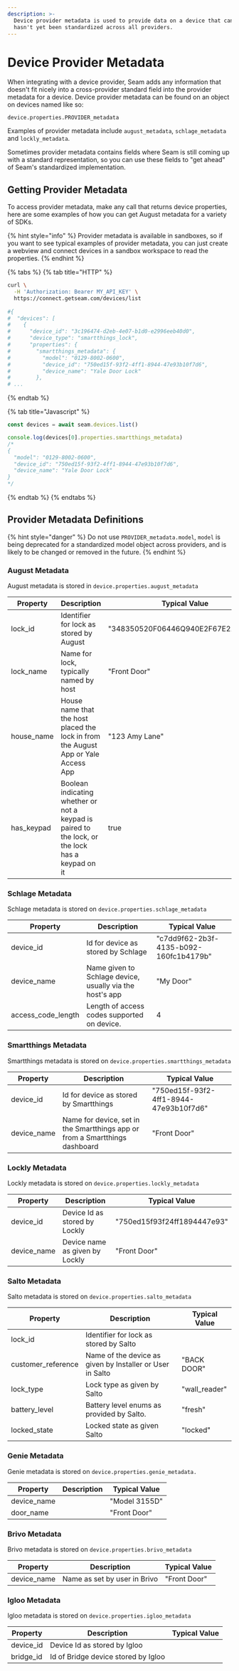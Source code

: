```yaml
---
description: >-
  Device provider metadata is used to provide data on a device that can't be or
  hasn't yet been standardized across all providers.
---
```


# Device Provider Metadata

When integrating with a device provider, Seam adds any information that doesn't fit nicely into a cross-provider standard field into the provider metadata for a device. Device provider metadata can be found on an object on devices named like so:

&#x20;`device.properties.PROVIDER_metadata`

Examples of provider metadata include `august_metadata`, `schlage_metadata` and `lockly_metadata`.

Sometimes provider metadata contains fields where Seam is still coming up with a standard representation, so you can use these fields to "get ahead" of Seam's standardized implementation.

## Getting Provider Metadata

To access provider metadata, make any call that returns device properties, here are some examples of how you can get August metadata for a variety of SDKs.

{% hint style="info" %}
Provider metadata is available in sandboxes, so if you want to see typical examples of provider metadata, you can just create a webview and connect devices in a sandbox workspace to read the properties.
{% endhint %}

{% tabs %}
{% tab title="HTTP" %}
```bash
curl \
  -H 'Authorization: Bearer MY_API_KEY' \
  https://connect.getseam.com/devices/list
  
#{
#  "devices": [
#    {
#      "device_id": "3c196474-d2eb-4e07-b1d0-e2996eeb40d0",
#      "device_type": "smartthings_lock",
#      "properties": {
#        "smartthings_metadata": {
#          "model": "0129-8002-0600",
#          "device_id": "750ed15f-93f2-4ff1-8944-47e93b10f7d6",
#          "device_name": "Yale Door Lock"
#        },
# ...
```
{% endtab %}

{% tab title="Javascript" %}
```javascript
const devices = await seam.devices.list()

console.log(devices[0].properties.smartthings_metadata)
/*
{
  "model": "0129-8002-0600",
  "device_id": "750ed15f-93f2-4ff1-8944-47e93b10f7d6",
  "device_name": "Yale Door Lock"
}
*/
```
{% endtab %}
{% endtabs %}

## Provider Metadata Definitions

{% hint style="danger" %}
Do not use `PROVIDER_metadata.model`, `model` is being deprecated for a standardized model object across providers, and is likely to be changed or removed in the future.
{% endhint %}

### August Metadata

August metadata is stored in `device.properties.august_metadata`

<table><thead><tr><th>Property</th><th width="330.3333333333333">Description</th><th>Typical Value</th></tr></thead><tbody><tr><td>lock_id</td><td>Identifier for lock as stored by August</td><td>"348350520F06446Q940E2F67E21D351A"</td></tr><tr><td>lock_name</td><td>Name for lock, typically named by host</td><td>"Front Door"</td></tr><tr><td>house_name</td><td>House name that the host placed the lock in from the August App or Yale Access App</td><td>"123 Amy Lane"</td></tr><tr><td>has_keypad</td><td>Boolean indicating whether or not a keypad is paired to the lock, or the lock has a keypad on it</td><td>true</td></tr></tbody></table>

### Schlage Metadata

Schlage metadata is stored on `device.properties.schlage_metadata`

| Property             | Description                                              | Typical Value                          |
| -------------------- | -------------------------------------------------------- | -------------------------------------- |
| device\_id           | Id for device as stored by Schlage                       | "c7dd9f62-2b3f-4135-b092-160fc1b4179b" |
| device\_name         | Name given to Schlage device, usually via the host's app | "My Door"                              |
| access\_code\_length | Length of access codes supported on device.              | 4                                      |

### Smartthings Metadata

Smartthings metadata is stored on `device.properties.smartthings_metadata`

| Property     | Description                                                                 | Typical Value                          |
| ------------ | --------------------------------------------------------------------------- | -------------------------------------- |
| device\_id   | Id for device as stored by Smartthings                                      | "750ed15f-93f2-4ff1-8944-47e93b10f7d6" |
| device\_name | Name for device, set in the Smartthings app or from a Smartthings dashboard | "Front Door"                           |

### Lockly Metadata

Lockly metadata is stored on `device.properties.lockly_metadata`

| Property     | Description                    | Typical Value               |
| ------------ | ------------------------------ | --------------------------- |
| device\_id   | Device Id as stored by Lockly  | "750ed15f93f24ff1894447e93" |
| device\_name | Device name as given by Lockly | "Front Door"                |

### Salto Metadata

Salto metadata is stored on `device.properties.salto_metadata`

| Property            | Description                                               | Typical Value  |
| ------------------- | --------------------------------------------------------- | -------------- |
| lock\_id            | Identifier for lock as stored by Salto                    |                |
| customer\_reference | Name of the device as given by Installer or User in Salto | "BACK DOOR"    |
| lock\_type          | Lock type as given by Salto                               | "wall\_reader" |
| battery\_level      | Battery level enums as provided by Salto.                 | "fresh"        |
| locked\_state       | Locked state as given Salto                               | "locked"       |

### Genie Metadata

Genie metadata is stored on `device.properties.genie_metadata.`

| Property     | Description | Typical Value |
| ------------ | ----------- | ------------- |
| device\_name |             | "Model 3155D" |
| door\_name   |             | "Front Door"  |

### Brivo Metadata

Brivo metadata is stored on `device.properties.brivo_metadata`

| Property     | Description                  | Typical Value |
| ------------ | ---------------------------- | ------------- |
| device\_name | Name as set by user in Brivo | "Front Door"  |

### Igloo Metadata

Igloo metadata is stored on `device.properties.igloo_metadata`

| Property   | Description                         | Typical Value |
| ---------- | ----------------------------------- | ------------- |
| device\_id | Device Id as stored by Igloo        |               |
| bridge\_id | Id of Bridge device stored by Igloo |               |

